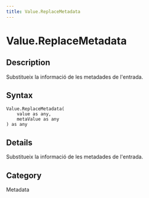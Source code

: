 ```yaml
---
title: Value.ReplaceMetadata
---
```


# Value.ReplaceMetadata


## Description

Substitueix la informació de les metadades de l&#39;entrada.


## Syntax

```powerquery
Value.ReplaceMetadata(
    value as any,
    metaValue as any
) as any
```


## Details

Substitueix la informació de les metadades de l'entrada.



## Category
Metadata
